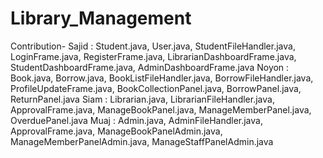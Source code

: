 # Library_Management
Contribution-
Sajid : Student.java, User.java, StudentFileHandler.java, LoginFrame.java, RegisterFrame.java, LibrarianDashboardFrame.java, StudentDashboardFrame.java, AdminDashboardFrame.java
Noyon : Book.java, Borrow.java, BookListFileHandler.java, BorrowFileHandler.java, ProfileUpdateFrame.java, BookCollectionPanel.java, BorrowPanel.java, ReturnPanel.java
Siam  :  Librarian.java, LibrarianFileHandler.java, ApprovalFrame.java,  ManageBookPanel.java, ManageMemberPanel.java, OverduePanel.java
Muaj  : Admin.java, AdminFileHandler.java, ApprovalFrame.java, ManageBookPanelAdmin.java, ManageMemberPanelAdmin.java, ManageStaffPanelAdmin.java









